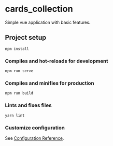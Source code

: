 # cards_collection

Simple vue application with basic features.

## Project setup
```
npm install
```

### Compiles and hot-reloads for development
```
npm run serve
```

### Compiles and minifies for production
```
npm run build
```

### Lints and fixes files
```
yarn lint
```

### Customize configuration
See [Configuration Reference](https://cli.vuejs.org/config/).
